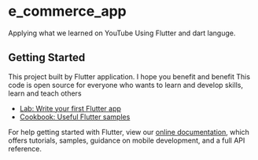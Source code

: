 # e_commerce_app

Applying what we learned on YouTube Using Flutter and dart languge.

## Getting Started

This project built by Flutter application.
I hope you benefit and benefit
This code is open source for everyone who wants to learn and develop skills, learn and teach others

- [Lab: Write your first Flutter app](https://flutter.dev/docs/get-started/codelab)
- [Cookbook: Useful Flutter samples](https://flutter.dev/docs/cookbook)

For help getting started with Flutter, view our
[online documentation](https://flutter.dev/docs), which offers tutorials,
samples, guidance on mobile development, and a full API reference.
